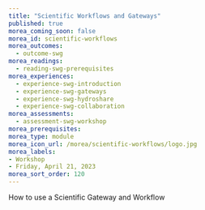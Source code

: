 ```yaml
---
title: "Scientific Workflows and Gateways"
published: true
morea_coming_soon: false
morea_id: scientific-workflows
morea_outcomes:
  - outcome-swg
morea_readings:
  - reading-swg-prerequisites
morea_experiences:
  - experience-swg-introduction
  - experience-swg-gateways
  - experience-swg-hydroshare
  - experience-swg-collaboration
morea_assessments:
  - assessment-swg-workshop
morea_prerequisites:
morea_type: module
morea_icon_url: /morea/scientific-workflows/logo.jpg
morea_labels:
- Workshop
- Friday, April 21, 2023
morea_sort_order: 120
---
```


How to use a Scientific Gateway and Workflow
